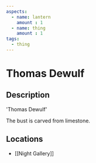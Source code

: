 ```yaml
---
aspects: 
  - name: lantern
    amount : 1
  - name: thing
    amount : 1
tags:
  - thing
---
```


# Thomas Dewulf

## Description
'Thomas Dewulf'

The bust is carved from limestone.
## Locations
- [[Night Gallery]]